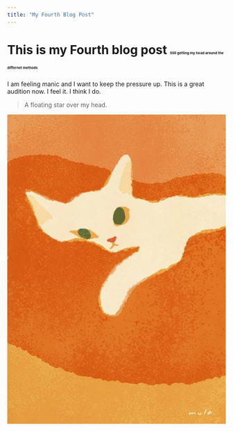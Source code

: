 ```yaml
---
title: "My Fourth Blog Post"
---
```


# This is my Fourth blog post <span style="font-size: 8px;">Still getting my head around the differnet methods</span>




I am feeling manic and I want to keep the pressure up. This is a great audition now. I feel it. I think I do. 

> A floating star over my head. 

![I like this picture](/assets/catRestingOnPillow.jpg)